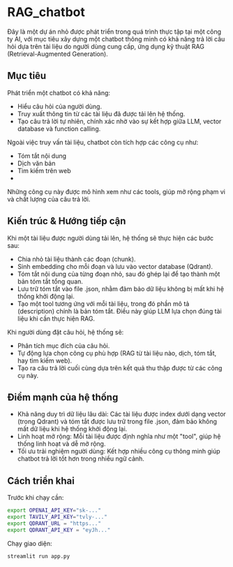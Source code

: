 # RAG_chatbot

Đây là một dự án nhỏ được phát triển trong quá trình thực tập tại một công ty AI, với mục tiêu xây dựng một chatbot thông minh có khả năng trả lời câu hỏi dựa trên tài liệu do người dùng cung cấp, ứng dụng kỹ thuật RAG (Retrieval-Augmented Generation).


## Mục tiêu

Phát triển một chatbot có khả năng:
  - Hiểu câu hỏi của người dùng.
  - Truy xuất thông tin từ các tài liệu đã được tải lên hệ thống.
  - Tạo câu trả lời tự nhiên, chính xác nhờ vào sự kết hợp giữa LLM, vector database và function calling.

Ngoài việc truy vấn tài liệu, chatbot còn tích hợp các công cụ như:
  - Tóm tắt nội dung
  - Dịch văn bản
  - Tìm kiếm trên web
  - 
Những công cụ này được mô hình xem như các tools, giúp mở rộng phạm vi và chất lượng của câu trả lời.

## Kiến trúc & Hướng tiếp cận
Khi một tài liệu được người dùng tải lên, hệ thống sẽ thực hiện các bước sau:
  - Chia nhỏ tài liệu thành các đoạn (chunk).
  - Sinh embedding cho mỗi đoạn và lưu vào vector database (Qdrant).
  - Tóm tắt nội dung của từng đoạn nhỏ, sau đó ghép lại để tạo thành một bản tóm tắt tổng quan.
  - Lưu trữ tóm tắt vào file .json, nhằm đảm bảo dữ liệu không bị mất khi hệ thống khởi động lại.
  - Tạo một tool tương ứng với mỗi tài liệu, trong đó phần mô tả (description) chính là bản tóm tắt. Điều này giúp LLM lựa chọn đúng tài liệu khi cần thực hiện RAG.

Khi người dùng đặt câu hỏi, hệ thống sẽ:
  - Phân tích mục đích của câu hỏi.
  - Tự động lựa chọn công cụ phù hợp (RAG từ tài liệu nào, dịch, tóm tắt, hay tìm kiếm web).
  - Tạo ra câu trả lời cuối cùng dựa trên kết quả thu thập được từ các công cụ này.

## Điểm mạnh của hệ thống
- Khả năng duy trì dữ liệu lâu dài: Các tài liệu được index dưới dạng vector (trong Qdrant) và tóm tắt được lưu trữ trong file .json, đảm bảo không mất dữ liệu khi hệ thống khởi động lại.
- Linh hoạt mở rộng: Mỗi tài liệu được định nghĩa như một "tool", giúp hệ thống linh hoạt và dễ mở rộng.
- Tối ưu trải nghiệm người dùng: Kết hợp nhiều công cụ thông minh giúp chatbot trả lời tốt hơn trong nhiều ngữ cảnh.

## Cách triển khai

Trước khi chạy cần:

```bash
export OPENAI_API_KEY="sk-..."
export TAVILY_API_KEY="tvly-..."
export QDRANT_URL = "https..."
export QDRANT_API_KEY = "eyJh..."
```

Chạy giao diện:

```bash
streamlit run app.py
```
